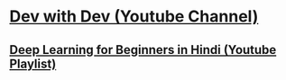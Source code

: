 # [Dev with Dev (Youtube Channel)](https://www.youtube.com/channel/UCkKv8n_ViniI3BsIJgtG-lg)
## [Deep Learning for Beginners in Hindi (Youtube Playlist)](https://youtube.com/playlist?list=PLYU6yJbYtW5HfC1we9KenLWTyC8l8jZBg)
